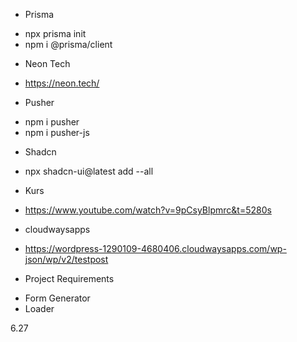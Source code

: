 * Prisma
- npx prisma init 
- npm i @prisma/client 

* Neon Tech
- https://neon.tech/

* Pusher
- npm i pusher
- npm i pusher-js

* Shadcn
- npx shadcn-ui@latest add --all

* Kurs
- https://www.youtube.com/watch?v=9pCsyBlpmrc&t=5280s

* cloudwaysapps
- https://wordpress-1290109-4680406.cloudwaysapps.com/wp-json/wp/v2/testpost


* Project Requirements
- Form Generator
- Loader 

6.27